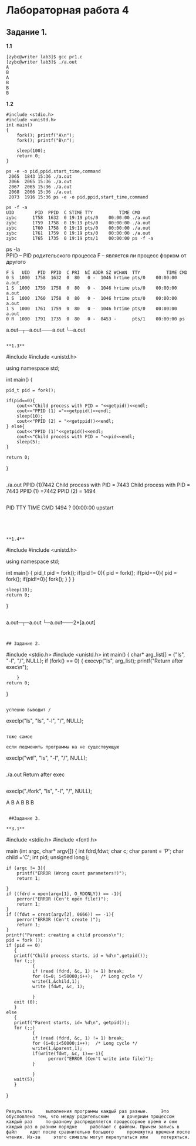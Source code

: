 
# Лабораторная работа 4


## Задание 1.

**1.1**

```
[zybc@writer lab3]$ gcc pr1.c
[zybc@writer lab3]$ ./a.out
A
B
A
B
B
B
```


**1.2**

```
#include <stdio.h>
#include <unistd.h>
int main()
{
    fork(); printf("A\n");
    fork(); printf("B\n");
    
    sleep(100);
    return 0;
}
```

```    
ps -e -o pid,ppid,start_time,command
 2065  1843 15:36 ./a.out
 2066  2065 15:36 ./a.out
 2067  2065 15:36 ./a.out
 2068  2066 15:36 ./a.out
 2073  1916 15:36 ps -e -o pid,ppid,start_time,command
```

 ```
ps -f -a
 UID        PID  PPID  C STIME TTY          TIME CMD
zybc      1758  1632  0 19:19 pts/0    00:00:00 ./a.out
zybc      1759  1758  0 19:19 pts/0    00:00:00 ./a.out
zybc      1760  1758  0 19:19 pts/0    00:00:00 ./a.out
zybc      1761  1759  0 19:19 pts/0    00:00:00 ./a.out
zybc      1765  1735  0 19:19 pts/1    00:00:00 ps -f -a
```
                   
ps -la              
PPID – PID родительского процесса
F – является ли процесс форком от другого
```
F S   UID   PID  PPID  C PRI  NI ADDR SZ WCHAN  TTY          TIME CMD
0 S  1000  1758  1632  0  80   0 -  1046 hrtime pts/0    00:00:00 a.out
1 S  1000  1759  1758  0  80   0 -  1046 hrtime pts/0    00:00:00 a.out
1 S  1000  1760  1758  0  80   0 -  1046 hrtime pts/0    00:00:00 a.out
1 S  1000  1761  1759  0  80   0 -  1046 hrtime pts/0    00:00:00 a.out
0 R  1000  1791  1735  0  80   0 -  8453 -      pts/1    00:00:00 ps
```
 a.out─┬─a.out───a.out
         └─a.out
```

**1.3**

```
#include <iostream>
#include <unistd.h>

using namespace std;


int main()
{

    pid_t pid = fork();

    if(pid==0){
        cout<<"Child process with PID = "<<getpid()<<endl;
        cout<<"PPID (1) ="<<getppid()<<endl;
        sleep(10);
        cout<<"PPID (2) = "<<getppid()<<endl;
    } else{
        cout<<"PPID (1)"<<getpid()<<endl;
        cout<<"Child process with PID = "<<pid<<endl;
        sleep(5);
    }

    return 0;
}
```

```
./a.out
PPID (1)7442
Child process with PID = 7443
Child process with PID = 7443
PPID (1) =7442
PPID (2) = 1494
```

```
PID   TTY   TIME        CMD
1494  ?     00:00:00    upstart

```




**1.4**

```
#include <iostream>
#include <unistd.h>

using namespace std;

int main()
{
    pid_t pid = fork();
    if(pid != 0){
        pid = fork();
        if(pid==0){
            pid = fork();
            if(pid!=0){
                fork();
            }
        }
    }

    sleep(10);
    return 0;
}
```

```
  a.out─┬─a.out
        └─a.out───2*[a.out]
```


## Задание 2.

```
#include <stdio.h>
#include <unistd.h>
int main()
{
    char* arg_list[] = {"ls", "-l", "/", NULL};
    if (fork() == 0)
        {
        execvp("ls", arg_list);
        printf("Return after exec\n");

        }
    return 0;
}
```

успешно выводит /

```
execlp("ls", "ls", "-l", "/", NULL);
```

тоже самое

если подменить программы на не существующую

```
 execlp("wtf", "ls", "-l", "/", NULL);
```
```
./a.out
Return after exec
```

```
 execlp("./fork", "ls", "-l", "/", NULL);

A
B
A
B
B
B
```

 ##Задание 3.

**3.1**

```
#include <stdio.h>
#include <fcntl.h>

main (int argc, char* argv[])
{
    int fdrd,fdwt;
    char c;
    char parent = 'P';
    char child ='C';
    int pid;
    unsigned long i;

    if (argc != 3){
        printf("ERROR (Wrong count parameters!)");
        return 1;

    }
    if ((fdrd = open(argv[1], O_RDONLY)) == -1){
        perror("ERROR (Cen't open file!)");
        return 1;
    }
    if ((fdwt = creat(argv[2], 0666)) == -1){
        perror("ERROR (Cen't create )");
        return 1;
    }
    printf("Parent: creating a child process\n");
    pid = fork ();
    if (pid == 0)
       {
       printf("Child process starts, id = %d\n",getpid());
       for (;;)
              {
              if (read (fdrd, &c, 1) != 1) break;
              for (i=0; i<50000;i++);   /* Long cycle */
              write(1,&child,1);
              write (fdwt, &c, 1);
              
              }
       exit (0);
       }
    else
       {
       printf("Parent starts, id= %d\n", getpid());
       for (;;)
              {
              if (read (fdrd, &c, 1) != 1) break;
              for (i=0;i<50000;i++);  /* Long cycle */
              write(1,&parent,1);
              if(write(fdwt, &c, 1)==-1){
                    perror("ERROR (Cen't write into file)");
              }

              }
       wait(5);
       }
}
```
                   
Результаты     выполнения программы каждый раз разные.     Это обусловлено тем, что между родительским     и дочерним процессом каждый раз     по-разному распределяется процессорное время и они каждый раз в разном порядке     работают с файлом. Причем запись в файл     идет после сравнительно большого     промежутка времени после чтения. Из-за     этого символы могут перепутаться или     потеряться.
